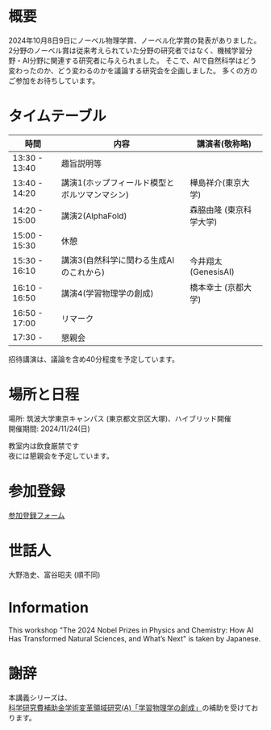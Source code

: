 # 概要
2024年10月8日9日にノーベル物理学賞、ノーベル化学賞の発表がありました。
2分野のノーベル賞は従来考えられていた分野の研究者ではなく、機械学習分野・AI分野に関連する研究者に与えられました。
そこで、AIで自然科学はどう変わったのか、どう変わるのかを議論する研究会を企画しました。
多くの方のご参加をお待ちしています。

# タイムテーブル

|       時間     |         内容        |         講演者(敬称略)        |
|---------------|---------------------|---------------------|
| 13:30 - 13:40 |       趣旨説明等      |            |
| 13:40 - 14:20 |       講演1(ホップフィールド模型とボルツマンマシン)      |      樺島祥介(東京大学)      |
| 14:20 - 15:00 |       講演2(AlphaFold)      |       森脇由隆 (東京科学大学)      |
| 15:00 - 15:30 |         休憩         |             |
| 15:30 - 16:10 |      講演3(自然科学に関わる生成AIのこれから)    |       今井翔太 (GenesisAI)      |
| 16:10 - 16:50 |      講演4(学習物理学の創成)     |       橋本幸士 (京都大学)      |
| 16:50 - 17:00 |       リマーク        |             |
| 17:30 -       |        懇親会         |             |

招待講演は、議論を含め40分程度を予定しています。

# 場所と日程
場所: 筑波大学東京キャンパス (東京都文京区大塚)、ハイブリッド開催<br>
開催期間: 2024/11/24(日)<br>

教室内は飲食厳禁です<br>
夜には懇親会を予定しています。

# 参加登録

[参加登録フォーム](https://docs.google.com/forms/d/e/1FAIpQLSegWVrXXUuogpYAx2a-QKWgjbxWOqMbPKTqFO_0iGnjS4gPxw/viewform)

# 世話人
大野浩史、富谷昭夫 (順不同)

# Information
This workshop "The 2024 Nobel Prizes in Physics and Chemistry: How AI Has Transformed Natural Sciences, and What’s Next" is taken by Japanese.

# 謝辞
本講義シリーズは、[科学研究費補助金学術変革領域研究(A)「学習物理学の創成」](https://mlphys.scphys.kyoto-u.ac.jp/)の補助を受けております。
